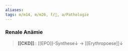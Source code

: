 ```yaml
---
aliases: 
tags: m/m14, m/m26, f/🍺, a/Pathologie
---
```

### Renale Anämie
> **[[CKD]]**:: [[EPO]]-Synthese↓ → [[Erythropoese]]↓